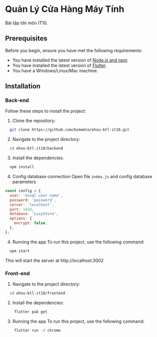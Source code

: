 # Quản Lý Cửa Hàng Máy Tính

Bài tập lớn môn IT10.

## Prerequisites

Before you begin, ensure you have met the following requirements:

- You have installed the latest version of [Node.js and npm](https://nodejs.org/en/download/).
- You have installed the latest version of [Flutter](https://flutter.dev/docs/get-started/install).
- You have a Windows/Linux/Mac machine.

## Installation 

### Back-end
Follow these steps to install the project:

1. Clone the repository:

```bash 
  git clone https://github.com/bimemto/ehou-btl-it10.git
```

2. Navigate to the project directory:
```bash 
  cd ehou-btl-it10/backend
```
3. Install the dependencies:
```bash 
  npm install
```

4. Config database connection
Open file `index.js` and config database parameters
```js
const config = {
  user: 'mssql user name',
  password: 'password',
  server: 'localhost',
  port: 1433,
  database: 'LucyStore',
  options: {
    encrypt: false,
  },
};
```

4. Running the app
To run this project, use the following command:
```bash 
  npm start
```
This will start the server at http://localhost:3002

### Front-end

1. Navigate to the project directory:
```bash 
  cd ehou-btl-it10/frontend
```
2. Install the dependencies:
```bash 
    flutter pub get
```
3. Running the app
To run this project, use the following command:
```bash 
    flutter run -d chrome
```